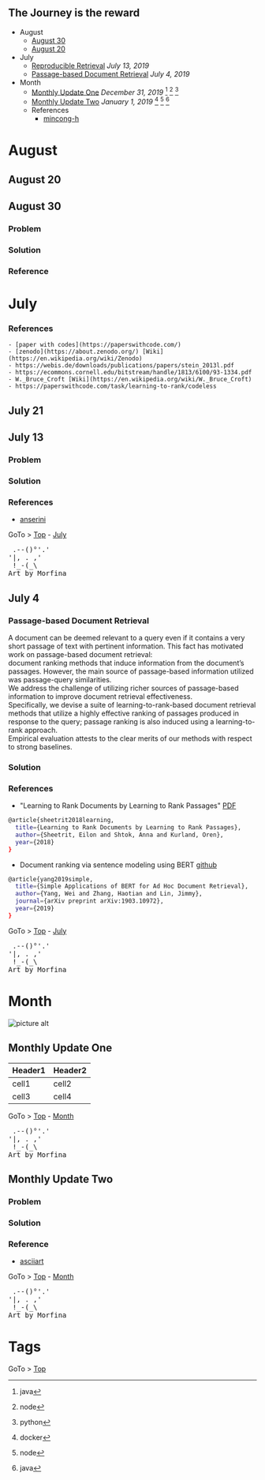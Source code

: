 ## The Journey is the reward

- August
  - [August 30](#august-30) 
  - [August 20](#august-20) 
- July
  - [Reproducible Retrieval](#july-13 "Reproducible Experiment") _July 13, 2019_   
  - [Passage-based Document Retrieval](#july-4 "Passage Relevance" ) _July 4, 2019_ 
- Month
  - [Monthly Update One](#monthly-update-one) _December 31, 2019_ [^java] [^node] [^python] 
  - [Monthly Update Two](#monthly-update-two) _January 1, 2019_ [^docker] [^node] [^java]  
  - References
    - [mincong-h](https://mincong-h.github.io/)   


# August

## August 20 

## August 30 

### Problem

### Solution

### Reference



# July

### References
    - [paper with codes](https://paperswithcode.com/)   
    - [zenodo](https://about.zenodo.org/) [Wiki](https://en.wikipedia.org/wiki/Zenodo)
    - https://webis.de/downloads/publications/papers/stein_2013l.pdf
    - https://ecommons.cornell.edu/bitstream/handle/1813/6100/93-1334.pdf
    - W._Bruce_Croft [Wiki](https://en.wikipedia.org/wiki/W._Bruce_Croft)
    - https://paperswithcode.com/task/learning-to-rank/codeless 

## July 21




## July 13


### Problem

### Solution

### References

- [anserini](https://github.com/castorini/anserini)


GoTo > [Top](#the-journey-is-the-reward) - [July](#july)

<pre class="">
 .--()°'.'
'|, . ,'
 !_-(_\
Art by Morfina
</pre>


## July 4


### Passage-based Document Retrieval 


A document can be deemed relevant to a
query even if it contains a very short passage of text with pertinent information.
This fact has motivated work on passage-based document retrieval:  
document ranking methods that induce information from the document’s passages.
However, the main source of passage-based information utilized was passage-query similarities.  
We address the challenge of utilizing richer sources of passage-based information to improve document retrieval effectiveness.  
Specifically,  we devise a suite of learning-to-rank-based document retrieval methods 
that utilize a highly effective ranking of passages produced in response to the query; 
passage ranking is also induced using a learning-to-rank approach.  
Empirical evaluation attests to the clear merits of our methods with respect to strong baselines.


### Solution

### References

- "Learning to Rank Documents by Learning to Rank Passages" [PDF](https://web.iem.technion.ac.il/images/user-files/orenk/IE_IS_2018_03.pdf)

```bash
@article{sheetrit2018learning,
  title={Learning to Rank Documents by Learning to Rank Passages},
  author={Sheetrit, Eilon and Shtok, Anna and Kurland, Oren},
  year={2018}
}
```

- Document ranking via sentence modeling using BERT [github](https://github.com/castorini/birch)


```bash
@article{yang2019simple,
  title={Simple Applications of BERT for Ad Hoc Document Retrieval},
  author={Yang, Wei and Zhang, Haotian and Lin, Jimmy},
  journal={arXiv preprint arXiv:1903.10972},
  year={2019}
}

```


GoTo > [Top](#the-journey-is-the-reward) - [July](#july)

<pre class="">
 .--()°'.'
'|, . ,'
 !_-(_\
Art by Morfina
</pre>



# Month

![picture alt](http://www.brightlightpictures.com/assets/images/portfolio/thethaw_header.jpg "Title is optional")


## Monthly Update One

Header1 | Header2
--------|--------
cell1   | cell2
cell3   | cell4

GoTo > [Top](#the-journey-is-the-reward) - [Month](#month)

<pre class="">
 .--()°'.'
'|, . ,'
 !_-(_\
Art by Morfina
</pre>


## Monthly Update Two


### Problem

### Solution

### Reference

- [asciiart](https://www.asciiart.eu/)

GoTo > [Top](#the-journey-is-the-reward) - [Month](#month)

<pre class="">
 .--()°'.'
'|, . ,'
 !_-(_\
Art by Morfina
</pre>


# Tags

[^docker]: docker 

[^java]: java 

[^node]: node 

[^python]: python

GoTo > [Top](#the-journey-is-the-reward) 
